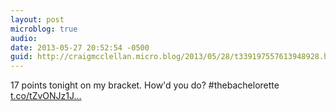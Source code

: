 ```yaml
---
layout: post
microblog: true
audio: 
date: 2013-05-27 20:52:54 -0500
guid: http://craigmcclellan.micro.blog/2013/05/28/t339197557613948928.html
---
```

17 points tonight on my bracket. How'd you do? #thebachelorette [t.co/tZvONJz1J...](https://t.co/tZvONJz1Jn)
